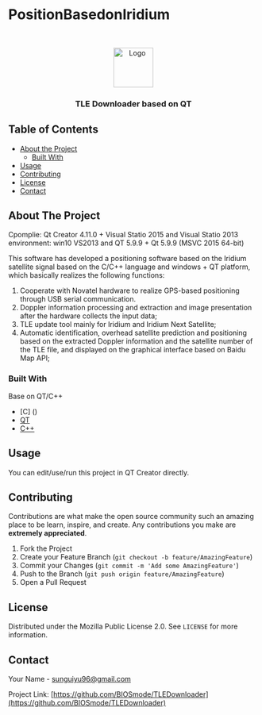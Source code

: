 # PositionBasedonIridium



<!-- PROJECT LOGO -->
<br />
<p align="center">
  <a href="https://github.com/BIOSmode/TLEDownloader/">
    <img src="./logo.jpg" alt="Logo" width="80" height="80">
  </a>

  <h3 align="center">TLE Downloader based on QT</h3>

</p>



<!-- TABLE OF CONTENTS -->
## Table of Contents

* [About the Project](#about-the-project)
  * [Built With](#built-with)
* [Usage](#usage)
* [Contributing](#contributing)
* [License](#license)
* [Contact](#contact)



<!-- ABOUT THE PROJECT -->
## About The Project
Cpomplie: Qt Creator 4.11.0  + Visual Statio 2015  and   Visual Statio 2013
environment: win10  VS2013  and  QT 5.9.9 + Qt 5.9.9 (MSVC 2015 64-bit)

This software has developed a positioning software based on the Iridium satellite signal based on the C/C++ language and windows + QT platform, which basically realizes the following functions: 
1. Cooperate with Novatel hardware to realize GPS-based positioning through USB serial communication.
2. Doppler information processing and extraction and image presentation after the hardware collects the input data; 
3. TLE update tool mainly for Iridium and Iridium Next Satellite; 
4. Automatic identification, overhead satellite prediction and positioning based on the extracted Doppler information and the satellite number of the TLE file, and displayed on the graphical interface based on Baidu Map API;

### Built With

Base on QT/C++
* [C] ()
* [QT](https://doc.qt.io/)
* [C++](http://www.cplusplus.com/)




<!-- USAGE EXAMPLES -->
## Usage

You can edit/use/run this project in QT Creator directly.




<!-- CONTRIBUTING -->
## Contributing

Contributions are what make the open source community such an amazing place to be learn, inspire, and create. Any contributions you make are **extremely appreciated**.

1. Fork the Project
2. Create your Feature Branch (`git checkout -b feature/AmazingFeature`)
3. Commit your Changes (`git commit -m 'Add some AmazingFeature'`)
4. Push to the Branch (`git push origin feature/AmazingFeature`)
5. Open a Pull Request



<!-- LICENSE -->
## License
Distributed under the Mozilla Public License 2.0. See `LICENSE` for more information.



<!-- CONTACT -->
## Contact

Your Name - sunguiyu96@gmail.com

Project Link: [https://github.com/BIOSmode/TLEDownloader](https://github.com/BIOSmode/TLEDownloader)





